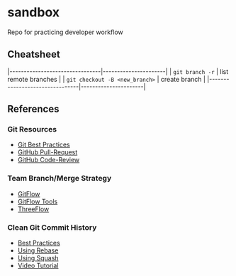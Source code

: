 # sandbox

Repo for practicing developer workflow

## Cheatsheet


|--------------------------------|----------------------|
| `git branch -r`                | list remote branches |
| `git checkout -B <new_branch>` | create branch        |
|--------------------------------|----------------------|

## References

### Git Resources

- [Git Best Practices][a1]
- [GitHub Pull-Request][a2]
- [GitHub Code-Review][a3]

### Team Branch/Merge Strategy

- [GitFlow][b1]
- [GitFlow Tools][b2]
- [ThreeFlow][b3]

### Clean Git Commit History

- [Best Practices][c1]
- [Using Rebase][c2]
- [Using Squash][c3]
- [Video Tutorial][c4]

[a1]: https://sethrobertson.github.io/GitBestPractices
[a2]: https://help.github.com/articles/about-pull-requests/
[a3]: https://help.github.com/articles/about-pull-request-reviews/

[b1]: http://nvie.com/posts/a-successful-git-branching-model/
[b2]: https://github.com/petervanderdoes/gitflow-avh
[b3]: http://www.nomachetejuggling.com/2017/04/09/a-different-branching-strategy/

[c1]: https://github.com/mockito/mockito/wiki/Using-git-to-prepare-your-PR-to-have-a-clean-history
[c2]: http://www.siliconfidential.com/articles/15-seconds-to-cleaner-git-history/
[c3]: https://coderwall.com/p/qybb6a/squash-your-git-commits-for-a-clean-history
[c4]: https://www.youtube.com/watch?v=2E23I9PzplM


